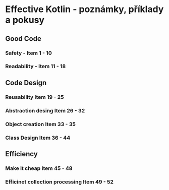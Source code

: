 # Effective Kotlin - poznámky, příklady a pokusy

## Good Code
### Safety - Item 1 - 10
### Readability - Item 11 - 18

## Code Design
### Reusability Item 19 - 25
### Abstraction desing Item 26 - 32
### Object creation Item 33 - 35
### Class Design Item 36 - 44

## Efficiency
### Make it cheap Item 45 - 48
### Efficinet collection processing Item 49 - 52 